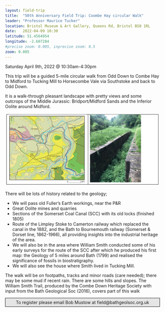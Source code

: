 ```yaml
---
layout: field-trip
title:  "50th Anniversary Field Trip: Coombe Hay circular Walk"
leader: "Professor Maurice Tucker"
location: Bristol Museum & Art Gallery, Queens Rd, Bristol BS8 1RL
date:   2022-04-09 10:30
latitude: 51.4564954
longitude: -2.607284
#precise zoom: 0.005, inprecise zoom: 0.5
zoom: 0.005
---
```

Saturday April 9th, 2022 @ 10:30am-4:30pm

This trip will be a guided 5-mile circular walk from Odd Down to Combe Hay to Midford to Tucking Mill to Horsecombe Vale via Southstoke and back to Odd Down.

It is a walk-through pleasant landscape with pretty views and some outcrops of the Middle Jurassic: Bridport/Midford Sands and the Inferior Oolite around Midford.

<img src="/assets/Coombe-Hay-Field-Trip.jpg">

There will be lots of history related to the geology;
* We will pass old Fuller’s Earth workings, near the P&R
* Great Oolite mines and quarries
* Sections of the Somerset Coal Canal (SCC) with its old locks (finished 1805)
* Route of the Limpley Stoke to Camerton railway which replaced the canal in the 1882, and the Bath to Bournemouth railway (Somerset & Dorset line, 1862-1966), all providing insights into the industrial heritage of the area.
* We will also be in the area where William Smith conducted some of his early surveys for the route of the SCC after which he produced his first map: the Geology of 5 miles around Bath (1799) and realised the significance of fossils in biostratigraphy.
* We will also see the house where Smith lived in Tucking Mill.

The walk will be on footpaths, tracks and minor roads (care needed); there may be some mud if recent rain. There are some hills and slopes. The William Smith Trail, produced by the Combe Down Heritage Society with input from the Bath Geological Soc (2016), covers part of this walk

<div style="    border: 1px solid black;
    padding: 5px;
    background-color: #e5e5e5;
    max-width: 600px;
    text-align: center;
    margin: auto;">To register please email Bob Mustow at field@bathgeolsoc.org.uk</div>